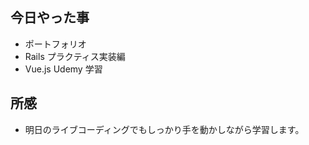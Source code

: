 ## 今日やった事

- ポートフォリオ
- Rails プラクティス実装編
- Vue.js Udemy 学習

## 所感

- 明日のライブコーディングでもしっかり手を動かしながら学習します。
